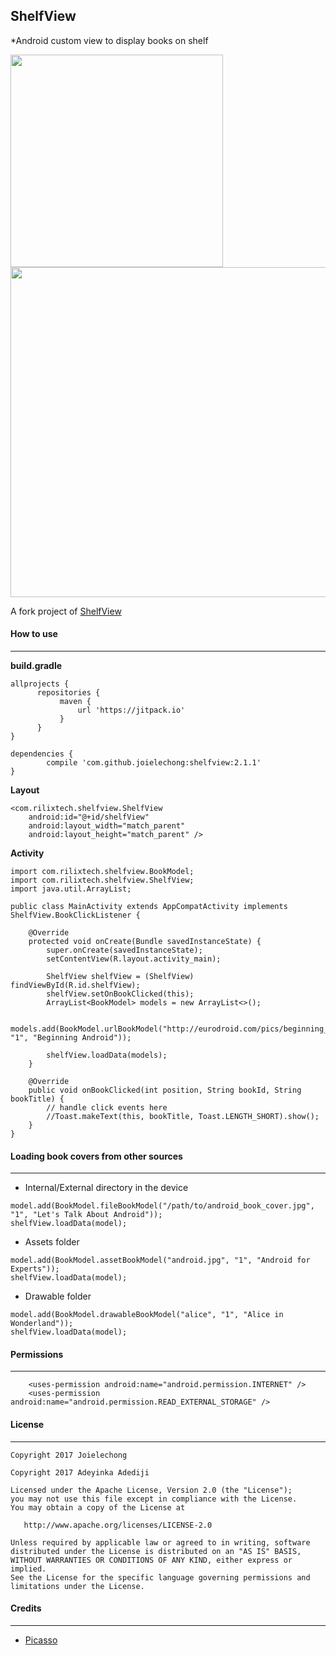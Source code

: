 ## ShelfView ##

*Android custom view to display books on shelf

<img src="/portrait.png" width="340"> <img src="/landscape.png" width="528">


A fork project of [ShelfView](https://github.com/tdscientist/ShelfView)

#### How to use ####
----

**build.gradle**
```
allprojects {
      repositories {
           maven {
               url 'https://jitpack.io'
           }
      }
}
```


```
dependencies {
        compile 'com.github.joielechong:shelfview:2.1.1'
}
```

**Layout**
```
<com.rilixtech.shelfview.ShelfView
    android:id="@+id/shelfView"
    android:layout_width="match_parent"
    android:layout_height="match_parent" />

```


**Activity**
```
import com.rilixtech.shelfview.BookModel;
import com.rilixtech.shelfview.ShelfView;
import java.util.ArrayList;

public class MainActivity extends AppCompatActivity implements ShelfView.BookClickListener {

    @Override
    protected void onCreate(Bundle savedInstanceState) {
        super.onCreate(savedInstanceState);
        setContentView(R.layout.activity_main);

        ShelfView shelfView = (ShelfView) findViewById(R.id.shelfView);
        shelfView.setOnBookClicked(this);
        ArrayList<BookModel> models = new ArrayList<>();

        models.add(BookModel.urlBookModel("http://eurodroid.com/pics/beginning_android_book.jpg", "1", "Beginning Android"));
       
 		shelfView.loadData(models);
    }

	@Override
    public void onBookClicked(int position, String bookId, String bookTitle) {	
    	// handle click events here 
        //Toast.makeText(this, bookTitle, Toast.LENGTH_SHORT).show();
    }
}

```



#### Loading book covers from other sources ####
----

* Internal/External directory in the device
```
model.add(BookModel.fileBookModel("/path/to/android_book_cover.jpg", "1", "Let's Talk About Android"));
shelfView.loadData(model);
``` 



* Assets folder
```
model.add(BookModel.assetBookModel("android.jpg", "1", "Android for Experts"));
shelfView.loadData(model);
```
 


* Drawable folder
```
model.add(BookModel.drawableBookModel("alice", "1", "Alice in Wonderland"));
shelfView.loadData(model);
``` 


#### Permissions ####
----
```
    <uses-permission android:name="android.permission.INTERNET" />
    <uses-permission android:name="android.permission.READ_EXTERNAL_STORAGE" />
``` 



#### License ####
----
```
Copyright 2017 Joielechong

Copyright 2017 Adeyinka Adediji

Licensed under the Apache License, Version 2.0 (the "License");
you may not use this file except in compliance with the License.
You may obtain a copy of the License at

   http://www.apache.org/licenses/LICENSE-2.0

Unless required by applicable law or agreed to in writing, software
distributed under the License is distributed on an "AS IS" BASIS,
WITHOUT WARRANTIES OR CONDITIONS OF ANY KIND, either express or implied.
See the License for the specific language governing permissions and
limitations under the License.
```



#### Credits ####
---
* [Picasso](https://github.com/square/picasso)

